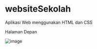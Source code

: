 # websiteSekolah
Aplikasi Web menggunakan HTML dan CSS


Halaman Depan

![image](https://user-images.githubusercontent.com/88584119/219101685-f330f748-96e1-4098-99be-10730932eb67.png)

